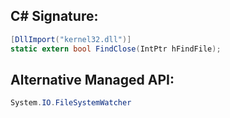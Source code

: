 
## C# Signature:
```cs
[DllImport("kernel32.dll")]
static extern bool FindClose(IntPtr hFindFile);
```

## Alternative Managed API:
```cs
System.IO.FileSystemWatcher
```
